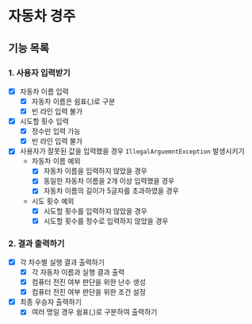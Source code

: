 # 자동차 경주

## 기능 목록

### 1. 사용자 입력받기

- [x] 자동차 이름 입력
    - [x] 자동차 이름은 쉼표(,)로 구분
    - [x] 빈 라인 입력 불가
- [x] 시도할 횟수 입력
    - [x] 정수만 입력 가능
    - [x] 빈 라인 입력 불가
- [x] 사용자가 잘못된 값을 입력했을 경우 `IllegalArguemntException` 발생시키기
    - 자동차 이름 예외
        - [x] 자동차 이름을 입력하지 않았을 경우
        - [x] 동일한 자동차 이름을 2개 이상 입력했을 경우
        - [x] 자동차 이름의 길이가 5글자를 초과하였을 경우
    - 시도 횟수 예외
        - [x] 시도할 횟수를 입력하지 않았을 경우
        - [x] 시도할 횟수를 정수로 입력하지 않았을 경우

### 2. 결과 출력하기

- [x] 각 차수별 실행 결과 출력하기
    - [x] 각 자동차 이름과 실행 결과 출력
    - [x] 컴퓨터 전진 여부 판단을 위한 난수 생성
    - [x] 컴퓨터 전진 여부 판단을 위한 조건 설정
- [x] 최종 우승자 출력하기
    - [x] 여러 명일 경우 쉼표(,)로 구분하여 출력하기